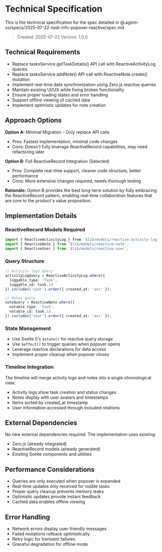 # Technical Specification

This is the technical specification for the spec detailed in @.agent-os/specs/2025-07-22-task-info-popover-reactive/spec.md

> Created: 2025-07-22
> Version: 1.0.0

## Technical Requirements

- Replace tasksService.getTaskDetails() API call with ReactiveActivityLog queries
- Replace tasksService.addNote() API call with ReactiveNote.create() mutation
- Implement real-time data synchronization using Zero.js reactive queries
- Maintain existing UI/UX while fixing broken functionality
- Ensure proper loading states and error handling
- Support offline viewing of cached data
- Implement optimistic updates for note creation

## Approach Options

**Option A:** Minimal Migration - Only replace API calls
- Pros: Fastest implementation, minimal code changes
- Cons: Doesn't fully leverage ReactiveRecord capabilities, may need refactoring later

**Option B:** Full ReactiveRecord Integration (Selected)
- Pros: Complete real-time support, cleaner code structure, better performance
- Cons: More extensive changes required, needs thorough testing

**Rationale:** Option B provides the best long-term solution by fully embracing the ReactiveRecord pattern, enabling real-time collaboration features that are core to the product's value proposition.

## Implementation Details

### ReactiveRecord Models Required

```typescript
import { ReactiveActivityLog } from '$lib/models/reactive-activity-log';
import { ReactiveNote } from '$lib/models/reactive-note';
import { ReactiveUser } from '$lib/models/reactive-user';
```

### Query Structure

```typescript
// Activity logs query
activityLogQuery = ReactiveActivityLog.where({
  loggable_type: 'Task',
  loggable_id: task.id
}).includes('user').order({ created_at: 'asc' });

// Notes query  
noteQuery = ReactiveNote.where({
  notable_type: 'Task',
  notable_id: task.id
}).includes('user').order({ created_at: 'asc' });
```

### State Management

- Use Svelte 5's `$state()` for reactive query storage
- Use `$effect()` to trigger queries when popover opens
- Leverage reactive declarations for data access
- Implement proper cleanup when popover closes

### Timeline Integration

The timeline will merge activity logs and notes into a single chronological view:
- Activity logs show task creation and status changes
- Notes display with user avatars and timestamps
- Items sorted by created_at timestamp
- User information accessed through included relations

## External Dependencies

No new external dependencies required. The implementation uses existing:
- Zero.js (already integrated)
- ReactiveRecord models (already generated)
- Existing Svelte components and utilities

## Performance Considerations

- Queries are only executed when popover is expanded
- Real-time updates only received for visible tasks
- Proper query cleanup prevents memory leaks
- Optimistic updates provide instant feedback
- Cached data enables offline viewing

## Error Handling

- Network errors display user-friendly messages
- Failed mutations rollback optimistically
- Retry logic for transient failures
- Graceful degradation for offline mode
